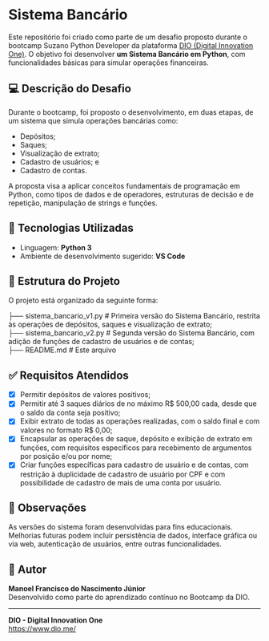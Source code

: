 # Sistema Bancário

Este repositório foi criado como parte de um desafio proposto durante o bootcamp Suzano Python Developer da plataforma [DIO (Digital Innovation One)](https://www.dio.me/). O objetivo foi desenvolver **um Sistema Bancário em Python**, com funcionalidades básicas para simular operações financeiras.

## 💻 Descrição do Desafio

Durante o bootcamp, foi proposto o desenvolvimento, em duas etapas, de um sistema que simula operações bancárias como:

- Depósitos;
- Saques;
- Visualização de extrato;
- Cadastro de usuários; e
- Cadastro de contas.

A proposta visa a aplicar conceitos fundamentais de programação em Python, como tipos de dados e de operadores, estruturas de decisão e de repetição, manipulação de strings e funções.

## 🚀 Tecnologias Utilizadas

- Linguagem: **Python 3**
- Ambiente de desenvolvimento sugerido: **VS Code**

## 📁 Estrutura do Projeto

O projeto está organizado da seguinte forma:

├── sistema_bancario_v1.py # Primeira versão do Sistema Bancário, restrita às operações de depósitos, saques e visualização de extrato;  
├── sistema_bancario_v2.py # Segunda versão do Sistema Bancário, com adição de funções de cadastro de usuários e de contas;  
├── README.md # Este arquivo

## ✅ Requisitos Atendidos

- [x] Permitir depósitos de valores positivos;
- [x] Permitir até 3 saques diários de no máximo R$ 500,00 cada, desde que o saldo da conta seja positivo;
- [x] Exibir extrato de todas as operações realizadas, com o saldo final e com valores no formato R$ 0,00;
- [x] Encapsular as operações de saque, depósito e exibição de extrato em funções, com requisitos específicos para recebimento de argumentos por posição e/ou por nome;
- [x] Criar funções específicas para cadastro de usuário e de contas, com restrição à duplicidade de cadastro de usuário por CPF e com possibilidade de cadastro de mais de uma conta por usuário. 

## 📌 Observações

As versões do sistema foram desenvolvidas para fins educacionais. Melhorias futuras podem incluir persistência de dados, interface gráfica ou via web, autenticação de usuários, entre outras funcionalidades.

## 🧠 Autor

**Manoel Francisco do Nascimento Júnior**  
Desenvolvido como parte do aprendizado contínuo no Bootcamp da DIO.

---

**DIO - Digital Innovation One**  
https://www.dio.me/
